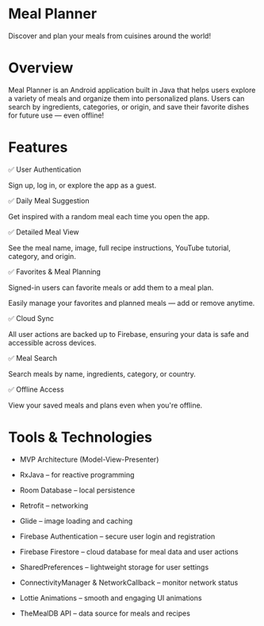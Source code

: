 # Meal Planner
Discover and plan your meals from cuisines around the world!

# Overview
Meal Planner is an Android application built in Java that helps users explore a variety of meals and organize them into personalized plans. Users can search by ingredients, categories, or origin, and save their favorite dishes for future use — even offline!

# Features
✅ User Authentication

Sign up, log in, or explore the app as a guest.

✅ Daily Meal Suggestion

Get inspired with a random meal each time you open the app.

✅ Detailed Meal View

See the meal name, image, full recipe instructions, YouTube tutorial, category, and origin.

✅ Favorites & Meal Planning

Signed-in users can favorite meals or add them to a meal plan.

Easily manage your favorites and planned meals — add or remove anytime.

✅ Cloud Sync

All user actions are backed up to Firebase, ensuring your data is safe and accessible across devices.

✅ Meal Search

Search meals by name, ingredients, category, or country.

✅ Offline Access

View your saved meals and plans even when you're offline.

# Tools & Technologies
- MVP Architecture (Model-View-Presenter)

- RxJava – for reactive programming

- Room Database – local persistence

- Retrofit – networking

- Glide – image loading and caching

- Firebase Authentication – secure user login and registration

- Firebase Firestore – cloud database for meal data and user actions

- SharedPreferences – lightweight storage for user settings

- ConnectivityManager & NetworkCallback – monitor network status

- Lottie Animations – smooth and engaging UI animations

- TheMealDB API – data source for meals and recipes
